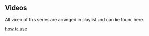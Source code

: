 ## Videos

All video of this series are arranged in playlist and can be found here.

[how to use](https://youtu.be/1mhcokeWi2Y)

